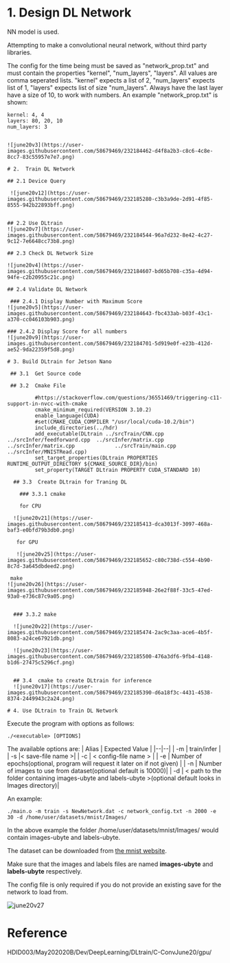 
# 1. Design DL Network  

 NN model is used.
 
 Attempting to make a convolutional neural network, without third party libraries. 

The config for the time being must be saved as "network_prop.txt" and must contain the properties "kernel", "num_layers", "layers". All values are comma seperated lists. "kernel" expects a list of 2, "num_layers" expects list of 1, "layers" expects list of size "num_layers". Always have the last layer have a size of 10, to work with numbers.
An example "network_prop.txt" is shown:
```
kernel: 4, 4
layers: 80, 20, 10
num_layers: 3

 
![june20v3](https://user-images.githubusercontent.com/58679469/232184462-d4f8a2b3-c8c6-4c8e-8cc7-83c55957e7e7.png)

# 2.  Train DL Network

## 2.1 Device Query 

 ![june20v12](https://user-images.githubusercontent.com/58679469/232185280-c3b3a9de-2d91-4f85-8555-942b22893bff.png)


## 2.2 Use DLtrain
![june20v7](https://user-images.githubusercontent.com/58679469/232184544-96a7d232-8e42-4c27-9c12-7e6648cc73b8.png)

## 2.3 Check DL Network Size

![june20v4](https://user-images.githubusercontent.com/58679469/232184607-bd65b708-c35a-4d94-94fe-c2b20955c21c.png)

## 2.4 Validate DL Network

 ### 2.4.1 Display Number with Maximum Score
![june20v5](https://user-images.githubusercontent.com/58679469/232184643-fbc433ab-b03f-43c1-a370-cc046103b903.png)

### 2.4.2 Display Score for all numbers
![june20v9](https://user-images.githubusercontent.com/58679469/232184701-5d919e0f-e23b-412d-ae52-9da22359f5d8.png)

# 3. Build DLtrain for Jetson Nano

 ## 3.1  Get Source code
 
 ## 3.2  Cmake File
 
         #https://stackoverflow.com/questions/36551469/triggering-c11-support-in-nvcc-with-cmake
         cmake_minimum_required(VERSION 3.10.2)
         enable_language(CUDA)
         #set(CMAKE_CUDA_COMPILER "/usr/local/cuda-10.2/bin")
         include_directories(../hdr)
         add_executable(DLtrain ../srcTrain/CNN.cpp ../srcInfer/feedforward.cpp  ../srcInfer/matrix.cpp ../srcInfer/matrix.cpp             ../srcTrain/main.cpp ../srcInfer/MNISTRead.cpp)
         set_target_properties(DLtrain PROPERTIES RUNTIME_OUTPUT_DIRECTORY ${CMAKE_SOURCE_DIR}/bin)
         set_property(TARGET DLtrain PROPERTY CUDA_STANDARD 10)

  ## 3.3  Create DLtrain for Traning DL
  
    ### 3.3.1 cmake  
    
    for CPU
    
  ![june20v21](https://user-images.githubusercontent.com/58679469/232185413-dca3013f-3097-468a-baf3-e0bfd79b3db0.png)
  
   for GPU
   
   ![june20v25](https://user-images.githubusercontent.com/58679469/232185652-c80c738d-c554-4b90-8c7d-3a645dbdeed2.png)

 make 
![june20v26](https://user-images.githubusercontent.com/58679469/232185948-26e2f88f-33c5-47ed-93a0-e736c87c9a05.png)


  ### 3.3.2 make
  
  ![june20v22](https://user-images.githubusercontent.com/58679469/232185474-2ac9c3aa-ace6-4b5f-8083-a24ce67921db.png)
  
  ![june20v23](https://user-images.githubusercontent.com/58679469/232185500-476a3df6-9fb4-4148-b1d6-27475c5296cf.png)


  ## 3.4  cmake to create DLtrain for inference
  ![june20v17](https://user-images.githubusercontent.com/58679469/232185390-d6a18f3c-4431-4538-8374-2449943c2a24.png)

# 4. Use DLtrain to Train DL Network

```
Execute the program with options as follows:
```
./<executable> [OPTIONS]
```
The available options are:
| Alias | Expected Value |
|--|--|
| -m | train/infer |
| -s |\< save-file name \>|
| -c | \< config-file name \> |
| -e | Number of epochs(optional, program will request it later on if not given) |
| -n | Number of images to use from dataset(optional default is 10000)|
| -d | \< path to the folder containing images-ubyte and labels-ubyte \>(optional default looks in Images directory)|

An example:
```
./main.o -m train -s NewNetwork.dat -c network_config.txt -n 2000 -e 30 -d /home/user/datasets/mnist/Images/
```
In the above example the folder /home/user/datasets/mnist/Images/ would contain images-ubyte and labels-ubyte.

The dataset can be downloaded from [the mnist website](http://yann.lecun.com/exdb/mnist/).

Make sure that the images and labels files are named **images-ubyte** and **labels-ubyte** respectively.

The config file is only required if you do not provide an existing save for the network to load from.


![june20v27](https://user-images.githubusercontent.com/58679469/232186353-1ff1ff82-f551-474f-94c0-76b7ecd1af4a.png)




# Reference 
HDID003/May202020B/Dev/DeepLearning/DLtrain/C-ConvJune20/gpu/

